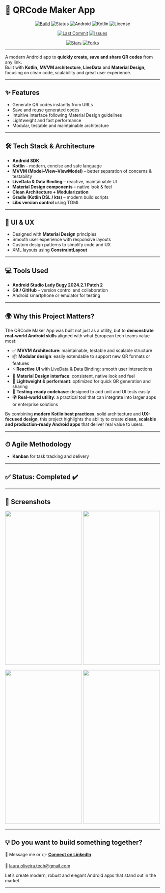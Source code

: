 # 📱 QRCode Maker App

<div align="center">
  
[![Build](https://img.shields.io/badge/build-passing-brightgreen.svg)](https://github.com/Laura-Oliveira/BBC-News/actions)
![Status](https://img.shields.io/badge/Status-Complete-brightgreen)
![Android](https://img.shields.io/badge/Android-OS-green?style=plastic&logo=android)
![Kotlin](https://img.shields.io/badge/Kotlin-1.7.0-purple?style=plastic&logo=kotlin)
![License](https://img.shields.io/badge/license-MIT-blue.svg?style=plastic)

</div>

<div align="center">
  
[![Last Commit](https://img.shields.io/github/last-commit/Laura-Oliveira/BBC-News/main)](https://github.com/Laura-Oliveira/BBC-News/commits/main)
[![Issues](https://img.shields.io/github/issues/Laura-Oliveira/BBC-News)](https://github.com/Laura-Oliveira/BBC-News/issues)

[![Stars](https://img.shields.io/github/stars/Laura-Oliveira/BBC-News?style=social)](https://github.com/Laura-Oliveira/BBC-News/stargazers)
[![Forks](https://img.shields.io/github/forks/Laura-Oliveira/BBC-News?style=social)](https://github.com/Laura-Oliveira/BBC-News/fork)

</div>

---

A modern Android app to **quickly create, save and share QR codes** from any link.  
Built with **Kotlin**, **MVVM architecture**, **LiveData** and **Material Design**, focusing on clean code, scalability and great user experience.

---

## ✨ **Features**
- Generate QR codes instantly from URLs
- Save and reuse generated codes
- Intuitive interface following Material Design guidelines
- Lightweight and fast performance
- Modular, testable and maintainable architecture

---

## 🛠 **Tech Stack & Architecture**
- **Android SDK**
- **Kotlin** – modern, concise and safe language
- **MVVM (Model–View–ViewModel)** – better separation of concerns & testability
- **LiveData & Data Binding** – reactive, maintainable UI
- **Material Design components** – native look & feel
- **Clean Architecture + Modularization**
- **Gradle (Kotlin DSL / kts)** – modern build scripts
- **Libs version control** using TOML

---

## 🎨 **UI & UX**
- Designed with **Material Design** principles
- Smooth user experience with responsive layouts
- Custom design patterns to simplify code and UX
- XML layouts using **ConstraintLayout**

---

## 💻 **Tools Used**
- **Android Studio Lady Bugy 2024.2.1 Patch 2**
- **Git / GitHub** – version control and collaboration
- Android smartphone or emulator for testing

---

## 🌍 **Why this Project Matters?**

The QRCode Maker App was built not just as a utility, but to **demonstrate real-world Android skills** aligned with what European tech teams value most:

- ✅ **MVVM Architecture**: maintainable, testable and scalable structure  
- 📦 **Modular design**: easily extendable to support new QR formats or features  
- ⚡ **Reactive UI** with LiveData & Data Binding: smooth user interactions  
- 🎨 **Material Design interface**: consistent, native look and feel  
- 🧩 **Lightweight & performant**: optimized for quick QR generation and sharing  
- 🧪 **Testing-ready codebase**: designed to add unit and UI tests easily  
- 🌍 **Real-world utility**: a practical tool that can integrate into larger apps or enterprise solutions  

By combining **modern Kotlin best practices**, solid architecture and **UX-focused design**, this project highlights the ability to create **clean, scalable and production-ready Android apps** that deliver real value to users.

---

## ⏱ **Agile Methodology**
- **Kanban** for task tracking and delivery

---

## ✅ Status: Completed ✔️

---

## 📸 **Screenshots**
<p align="center">
  <img src="./img/print_1.jpg" width="250" height="500"/>
  <img src="./img/print_2.jpg" width="250" height="500"/>
</p>
<p align="center">
  <img src="./img/qr-code.png" width="250" height="500"/>
  <img src="./img/michin_logo.jpeg" width="250" height="500"/>
</p>

---

## 💡 Do you want to build something together?
📩 Message me or 👉 [**Connect on LinkedIn**](https://www.linkedin.com/in/laura-oliveira-mobile/)

📩 laura.oliveira.tech@gmail.com

Let’s create modern, robust and elegant Android apps that stand out in the market.

---
